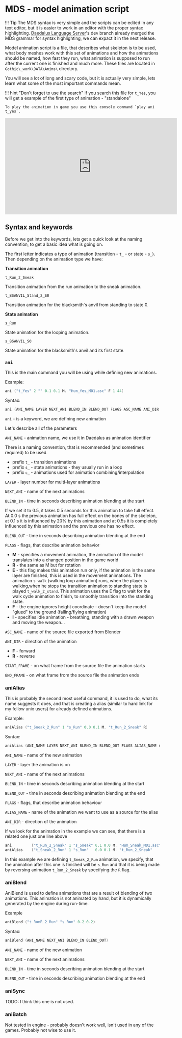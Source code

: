 # MDS - model animation script

!!! Tip
    The MDS syntax is very simple and the scripts can be edited in any text editor, but it is easier to work in an editor with the proper syntac highlighting. [Daedalus Language Server](https://github.com/kirides/vscode-daedalus/releases)'s dev branch already merged the MDS grammar for syntax highlighting, we can expact it in the next release.

Model animation script is a file, that describes what skeleton is to be used, what body meshes work with this set of animations and how the animations should be named, how fast they run, what animation is supposed to run after the current one is finished and much more.
These files are located in `Gothic\_work\DATA\Anims\` directory. 

You will see a lot of long and scary code, but it is actually very simple, lets learn what some of the most important commands mean.


!!! hint "Don't forget to use the search"
    If you search this file for `t_Yes`, you will get a example of the first type of animation - "standalone"
    
    To play the animation in game you use this console command `play ani t_yes`.

   <center><iframe width="560" height="315" src="https://www.youtube.com/embed/aOyuGVWDefc" title="YouTube video player" frameborder="0" allow="accelerometer; autoplay; clipboard-write; encrypted-media; gyroscope; picture-in-picture" allowfullscreen></iframe></center>

    
## Syntax and keywords

Before we get into the keywords, lets get a quick look at the naming convention, to get a basic idea what is going on.

The first letter indicates a type of animation (transition - `t_` - or state - `s_`).
Then depending on the animation type we have:

**Transition animation**
```
t_Run_2_Sneak
```
Transition animation from the run animation to the sneak animation.
```
t_BSANVIL_Stand_2_S0
```
Transition animation for the blacksmith's anvil from standing to state 0.

**State animation**
```
s_Run
```
State animation for the looping animation.
```
s_BSANVIL_S0
```
State animation for the blacksmith's anvil and its first state.

### `ani`
This is the main command you will be using while defining new animations.

Example:
```c++
ani	("t_Yes" 2 "" 0.1 0.1 M. "Hum_Yes_M01.asc" F 1 44)
```
Syntax:
```c++
ani (ANI_NAME LAYER NEXT_ANI BLEND_IN BLEND_OUT FLAGS ASC_NAME ANI_DIR START_FRAME END_FRAME)
```
`ani` - is a keyword, we are defining new animation

Let's describe all of the parameters

`ANI_NAME`    - animation name, we use it in Daedalus as animation identifier

There is a naming convention, that is recommended (and sometimes required) to be used.

- prefix `t_` - transition animations
- prefix `s_` - state animations - they usually run in a loop
- prefix `c_` - animations used for animation combining/interpolation
	
`LAYER`       - layer number for multi-layer animations

`NEXT_ANI`    - name of the next animations

`BLEND_IN`    - time in seconds describing animation blending at the start

If we set it to 0.5, it takes 0.5 seconds for this animation to take full effect. At 0.0 s the previous animation has full effect on the bones of the skeleton, at 0.1 s it is influenced by 20% by this animation and at 0.5s it is completely influenced by this animation and the previous one has no effect.
	
`BLEND_OUT`   - time in seconds describing animation blending at the end

`FLAGS`       - flags, that describe animation behavior

- **M** - specifies a movement animation, the animation of the model translates into a changed position in the game world
- **R** - the same as M but for rotation
- **E** - this flag makes this animation run only, if the animation in the same layer are finished, this is used in the movement animations. The animation `s_walk` (walking loop animation) runs, when the player is walking,when he stops the transition animation to standing state is played `t_walk_2_stand`. This animation uses the E flag to wait for the walk cycle animation to finish, to smoothly transition into the standing state.
- **F** - the engine ignores height coordinate - doesn't keep the model "glued" to the ground (falling/flying animation)
- **I** - specifies idle animation - breathing, standing with a drawn weapon and moving the weapon...  
	
`ASC_NAME`    - name of the source file exported from Blender

`ANI_DIR`     - direction of the animation

- **F** - forward
- **R** - reverse
	
`START_FRAME` - on what frame from the source file the animation starts

`END_FRAME`   - on what frame from the source file the animation ends

### aniAlias
This is probably the second most useful command, it is used to do, what its name suggests it does, and that is creating a alias (similar to hard link for my fellow unix users) for already defined animations.

Example:
```c++
aniAlias ("t_Sneak_2_Run" 1 "s_Run" 0.0	0.1	M. "t_Run_2_Sneak" R)
```
Syntax:
```c++
aniAlias (ANI_NAME LAYER NEXT_ANI BLEND_IN BLEND_OUT FLAGS ALIAS_NAME ANI_DIR)
```

`ANI_NAME`   - name of the new animation

`LAYER`      - layer the animation is on

`NEXT_ANI`   - name of the next animations

`BLEND_IN`   - time in seconds describing animation blending at the start

`BLEND_OUT`  - time in seconds describing animation blending at the end

`FLAGS`      - flags, that describe animation behaviour

`ALIAS_NAME` - name of the animation we want to use as a source for the alias

`ANI_DIR`    - direction of the animation

If we look for the animation in the example we can see, that there is a related one just one line above
```c++
ani			("t_Run_2_Sneak" 1 "s_Sneak" 0.1 0.0 M. "Hum_Sneak_M01.asc"	 F 0 10)
aniAlias	("t_Sneak_2_Run" 1 "s_Run" 	 0.0 0.1 M. "t_Run_2_Sneak"      R)
```
In this example we are defining `t_Sneak_2_Run` animation, we specify, that the animation after this one is finished will be `s_Run` and that it is being made by reversing animation `t_Run_2_Sneak` by specifying the `R` flag.

### aniBlend
AniBlend is used to define animations that are a result of blending of two animations. This animation is not animated by hand, but it is dynamically generated by the engine during run-time.

Example
```c++
aniBlend ("t_RunR_2_Run" "s_Run" 0.2 0.2)
```
Syntax:
```c++
aniBlend (ANI_NAME NEXT_ANI BLEND_IN BLEND_OUT)
```

`ANI_NAME`   - name of the new animation

`NEXT_ANI`   - name of the next animations

`BLEND_IN`   - time in seconds describing animation blending at the start

`BLEND_OUT`  - time in seconds describing animation blending at the end


### aniSync
TODO: I think this one is not used.

### aniBatch
Not tested in engine - probably doesn't work well, isn't used in any of the games. Probably not wise to use it.

